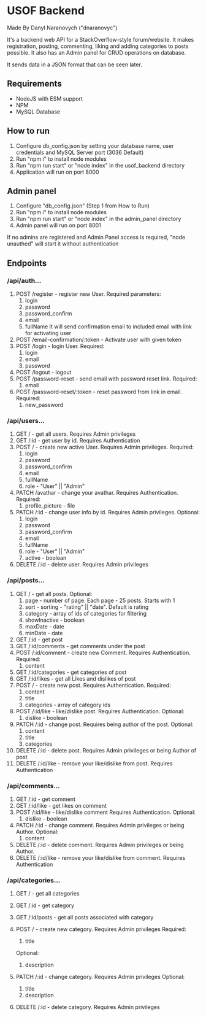 # USOF Backend

Made By Danyl Naranovych ("dnaranovyc")

It's a backend web API for a StackOverflow-style forum/website.
It makes registration, posting, commenting, liking and adding categories to posts possible.
It also has an Admin panel for CRUD operations on database.  

It sends data in a JSON format that can be seen later.

## Requirements
- NodeJS with ESM support
- NPM
- MySQL Database
  
## How to run
1. Configure db_config.json by setting your database name, user credentials and MySQL Server port (3036 Default)
2. Run "npm i" to install node modules
3. Run "npm run start" or "node index" in the usof_backend directory
4. Application will run on port 8000
   
## Admin panel
1. Configure "db_config.json" (Step 1 from How to Run)
2. Run "npm i" to install node modules
3. Run "npm run start" or "node index" in the admin_panel directory
4. Admin panel will run on port 8001

If no admins are registered and Admin Panel access is required, "node unauthed" will start it without authentication

## Endpoints

### /api/auth...
1. POST /register - register new User. Required parameters:
    1. login
    2. password
    3. password_confirm
    4. email
    5. fullName
    It will send confirmation email to included email with link for activating user
2. POST /email-confirmation/:token - Activate user with given token
3. POST /login - login User. Required:
    1. login
    2. email
    3. password
4. POST /logout - logout
5. POST /password-reset - send email with password reset link. Required:
   1. email
6. POST /password-reset/:token - reset password from link in email. Required:
   1. new_password
   
### /api/users...
1. GET / - get all users. Requires Admin privileges
2. GET /:id - get user by id. Requires Authentication
3. POST / - create new active User. Requires Admin privileges. Required:
   1. login
   2. password
   3. password_confirm
   4. email
   5. fullName
   6. role - "User" || "Admin"
4. PATCH /avathar - change your avathar. Requires Authentication. Required:
   1. profile_picture - file
5. PATCH /:id - change user info by id. Requires Admin privileges. Optional:
   1. login
   2. password
   3. password_confirm
   4. email
   5. fullName
   6. role - "User" || "Admin"
   7. active - boolean
6. DELETE /:id - delete user. Requires Admin privileges

### /api/posts...
1. GET / - get all posts. Optional:
   1. page - number of page. Each page - 25 posts. Starts with 1
   2. sort - sorting - "rating" || "date". Default is rating
   3. category - array of ids of categories for filtering
   4. showInactive - boolean
   5. maxDate - date
   6. minDate - date
2. GET /:id - get post
3. GET /:id/comments - get comments under the post
4. POST /:id/comment - create new Comment.  Requires Authentication. Required:
   1. content
5. GET /:id/categories - get categories of post
6. GET /:id/likes - get all Likes and dislikes of post
7. POST / - create new post. Requires Authentication. Required:
   1. content
   2. title
   3. categories - array of category ids
8. POST /:id/like - like/dislike post. Requires Authentication. Optional:
   1. dislike - boolean
9. PATCH /:id - change post. Requires being author of the post. Optional:
   1.  content
   2.  title
   3.  categories
10. DELETE /:id - delete post. Requires Admin privileges or being Author of post
11. DELETE /:id/like - remove your like/dislike from post. Requires Authentication

### /api/comments...
1. GET /:id - get comment
2. GET /:id/like - get likes on comment
3. POST /:id/like - like/dislike comment Requires Authentication. Optional:
   1. dislike - boolean
4. PATCH /:id - change comment. Requires Admin privileges or being Author. Optional:
   1. content
5. DELETE /:id - delete comment. Requires Admin privileges or being Author.
6. DELETE /:id/like - remove your like/dislike from comment. Requires Authentication
   
### /api/categories...
1. GET / - get all categories
2. GET /:id - get category
3. GET /:id/posts - get all posts associated with category
4. POST / - create new category. Requires Admin privileges Required:
   1. title
   
   Optional:
   1. description
5. PATCH /:id - change category. Requires Admin privileges Optional:
   1. title
   2. description
6. DELETE /:id - delete category. Requires Admin privileges
   


